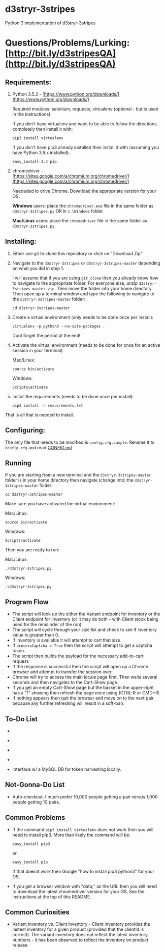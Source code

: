 # d3stryr-3stripes
Python 3 implementation of d3stryr-3stripes

# Questions/Problems/Lurking: [http://bit.ly/d3stripesQA](http://bit.ly/d3stripesQA)

## Requirements:
1. Python 3.5.2 - [https://www.python.org/downloads/](https://www.python.org/downloads/)

   Required modules: selenium, requests, virtualenv (optional - but is used in the instructions)

   If you don't have virtualenv and want to be able to follow the directions completely then install it with:

   ```
   pip3 install virtualenv
   ```

   If you don't have pip3 already installed then install it with (assuming you have Python 3.5.x installed):

   ```
   easy_install-3.5 pip
   ```


2. chromedriver - [https://sites.google.com/a/chromium.org/chromedriver/](https://sites.google.com/a/chromium.org/chromedriver/)

   Neededed to drive Chrome.
   Download the appropriate version for your OS.

   **Windows** users: place the `chromedriver.exe` file in the same folder as `d3stryr-3stripes.py` OR in `C:\Windows` folder.

   **Mac/Linux** users: place the `chromedriver` file in the same folder as `d3stryr-3stripes.py`.

## Installing:

1. Either use git to clone this repository or click on "Download Zip"
2. Navigate to the `d3stryr-3stripes` or `d3stryr-3stripes-master` depending on what you did in step 1.

   I will assume that if you are using `git clone` then you already know how to navigate to the appropriate folder. For everyone else, unzip `d3stryr-3stripes-master.zip`.  Then move the folder into your home directory. Then open up a terminal window and type the following to navigate to the `d3stryr-3stripes-master` folder:
   ```
   cd d3stryr-3stripes-master
   ```

3. Create a virtual environment (only needs to be done once per install):

   ```
   virtualenv -p python3 --no-site-packages .
   ```

   Dont forget the period at the end!

4. Activate the virtual environment (needs to be done for once for an active session in your terminal):

   Mac/Linux:
   ```
   source bin/activate
   ```
   Windows:
   ```
   Scripts\activate
   ```

5. Install the requirements (needs to be done once per install):

   ```
   pip3 install -r requirements.txt
   ```

That is all that is needed to install.

## Configuring:

The only file that needs to be modified is `config.cfg.sample`.
Rename it to `config.cfg` and read [CONFIG.md](https://github.com/thenikedestroyer/d3stryr-3stripes/blob/master/CONFIG.md)

## Running
If you are starting from a new terminal and the `d3stryr-3stripes-master` folder is in your home directory then navigate (change into) the `d3stryr-3stripes-master` folder:

```
cd d3stryr-3stripes-master
```

Make sure you have activated the virtual environment:

Mac/Linux:
```
source bin/activate
```
Windows:
```
Scripts\activate
```

Then you are ready to run:

Mac/Linux:
```
./d3stryr-3stripes.py
```
Windows:
```
.\d3stryr-3stripes.py
```

## Program Flow
*  The script will look up the either the Variant endpoint for inventory or the Client endpoint for inventory (or it may do both - with Client stock being used for the remainder of the run).
*  The script will cycle through your size list and check to see if inventory value is greater than 0.
*  If inventory is available it will attempt to cart that size.
*  If `processCaptcha = True` then the script will attempt to get a captcha token.
*  The script then builds the payload for the necessary add-to-cart request.
*  If the response is successful then the script will open up a Chrome browser and attempt to transfer the session over.
*  Chrome will try to access the main locale page first. Then waits several seconds and then navigates to the Cart-Show page.
*  If you get an empty Cart-Show page but the basket in the upper-right has a "1" showing then refresh the page once using (CTRL-R or CMD+R)
*  If nothing appears then quit the browser and move on to the next pair because any further refreshing will result in a soft-ban.

## To-Do List
  * ~~~Comment parts of the code so that it can be used as a learning tool.~~~
  * ~~~Add in the abililty to manually solve captchas if desired.~~~
  * ~~~Adjust terminal coloring for Windows.~~~
  * ~~~Link injection method~~~
  * Interface w/ a MySQL DB for token harvesting locally.

## Not-Gonna-Do List
  * Auto-checkout. I much prefer 10,000 people getting a pair versus 1,000 people getting 10 pairs.

## Common Problems
  * If the command `pip3 install virtualenv` does not work then you will need to install pip3. More than likely the command will be:

    ```
    easy_install pip3
    ```

    or

    ```
    easy_install pip
    ```
    If that doesnt work then Google "how to install pip3 python3" for your OS.
  * If you get a browser window with "data;" as the URL then you will need to download the latest chromedriver version for your OS.  See the instructions at the top of this README.

## Common Curiosities
  * Variant Inventory vs. Client Inventory - Client inventory provides the lastest inventory for a given product (provided that the clientId is correct). The variant inventory does not reflect the latest inventory numbers - it has been observed to reflect the inventory on product release.  
